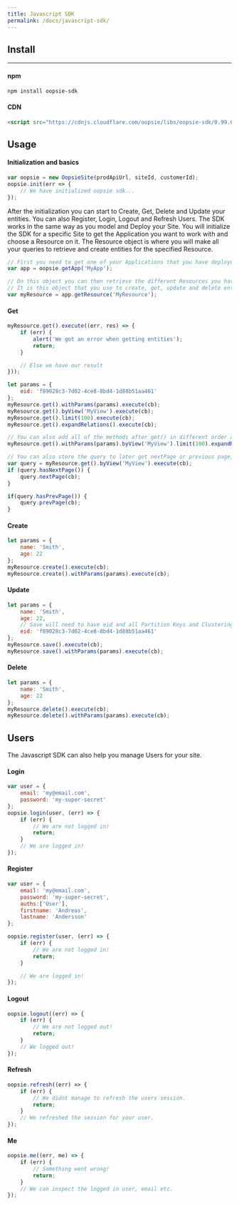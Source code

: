 ```yaml
---
title: Javascript SDK
permalink: /docs/javascript-sdk/
---
```


## Install
------ 

#### npm

```bash
npm install oopsie-sdk
```

#### CDN

```html
<script src="https://cdnjs.cloudflare.com/oopsie/libs/oopsie-sdk/0.99.0/js/oopsie.min.js"></script>
```



## Usage


#### Initialization and basics

```js
var oopsie = new OopsieSite(prodApiUrl, siteId, customerId);
oopsie.init(err => {
    // We have initialized oopsie sdk...
});
```

After the initialization you can start to Create, Get, Delete and Update your entities. You can also Register, Login, Logout and Refresh Users.
The SDK works in the same way as you model and Deploy your Site. You will initialize the SDK for a specific Site to get the Application you want to work with and choose a Resource on it. The Resource object is where you will make all your queries to retrieve and create entities for the specified Resource.

```js
// First you need to get one of your Applications that you have deployed to your site.
var app = oopsie.getApp('MyApp');

// On this object you can then retrieve the different Resources you have.
// It is this object that you use to create, get, update and delete entities on your Resource.
var myResource = app.getResource('MyResource');
```

#### Get

```js
myResource.get().execute((err, res) => {
    if (err) {
        alert('We got an error when getting entities');
        return;
    }

    // Else we have our result
}));

let params = {
    eid: 'f89028c3-7d02-4ce8-8bd4-1d88b51aa461'
};
myResource.get().withParams(params).execute(cb);
myResource.get().byView('MyView').execute(cb);
myResource.get().limit(100).execute(cb);
myResource.get().expandRelations().execute(cb);

// You can also add all of the methods after get() in different order and use the ones you need.
myResource.get().withParams(params).byView('MyView').limit(100).expandRelations().execute(cb);

// You can also store the query to later get nextPage or previous page, if they exists.
var query = myResource.get().byView('MyView').execute(cb);
if (query.hasNextPage()) {
    query.nextPage(cb);
}

if(query.hasPrevPage()) {
    query.prevPage(cb);
}
``` 

#### Create

```js
let params = {
    name: 'Smith',
    age: 22
};
myResource.create().execute(cb);
myResource.create().withParams(params).execute(cb);
```

#### Update

```js
let params = {
    name: 'Smith',
    age: 22,
    // Save will need to have eid and all Partition Keys and Clustering Keys.
    eid: 'f89028c3-7d02-4ce8-8bd4-1d88b51aa461' 
};
myResource.save().execute(cb);
myResource.save().withParams(params).execute(cb);
```

#### Delete

```js
let params = {
    name: 'Smith',
    age: 22
};
myResource.delete().execute(cb);
myResource.delete().withParams(params).execute(cb);
```


## Users

The Javascript SDK can also help you manage Users for your site.

#### Login

```js
var user = {
    email: 'my@email.com',
    password: 'my-super-secret'
};
oopsie.login(user, (err) => {
    if (err) {
        // We are not logged in!
        return;
    }
    // We are logged in!
});
```

#### Register

```js
var user = {
    email: 'my@email.com', 
    password: 'my-super-secret', 
    auths:['User'],
    firstname: 'Andreas',
    lastname: 'Andersson'
};

oopsie.register(user, (err) => {
    if (err) {
        // We are not logged in!
        return;
    }

    // We are logged in!
});
```

#### Logout

```js
oopsie.logout((err) => {
    if (err) {
        // We are not logged out!
        return;
    }
    // We logged out!
});
```

#### Refresh

```js
oopsie.refresh((err) => {
    if (err) {
        // We didnt manage to refresh the users session.
        return;
    }
    // We refreshed the session for your user.
});
```

#### Me

```js
oopsie.me((err, me) => {
    if (err) {
        // Something went wrong!
        return;
    }
    // We can inspect the logged in user, email etc.
});
```